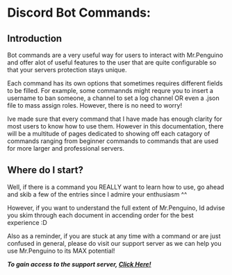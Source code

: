 # Discord Bot Commands:

## Introduction

Bot commands are a very useful way for users to interact with Mr.Penguino and offer alot of useful features to the user that are quite configurable so that your servers protection stays unique.

Each command has its own options that sometimes requires different fields to be filled. For example, some commannds might requre you to insert a username to ban someone, a channel to set a log channel OR even a .json file to mass assign roles. However, there is no need to worry!

Ive made sure that every command that I have made has enough clarity for most users to know how to use them. However in this documentation, there will be a multitude of pages dedicated to showing off each catagory of commands ranging from beginner commands to commands that are used for more larger and professional servers.

## Where do I start?

Well, if there is a command you REALLY want to learn how to use, go ahead and skib a few of the entries since I admire your enthusiasm ^^

However, if you want to understand the full extent of Mr.Penguino, Id advise you skim through each document in accending order for the best experience :D

Also as a reminder, if you are stuck at any time with a command or are just confused in general, please do visit our support server as we can help you use Mr.Penguino to its MAX potential!

**_To gain access to the support server, [Click Here!](https://discord.gg/x9k58kCtVE)_**